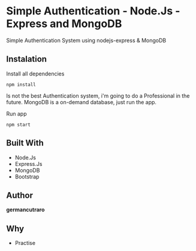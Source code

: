 # Simple Authentication - Node.Js - Express and MongoDB

Simple Authentication System using nodejs-express & MongoDB

## Instalation

Install all dependencies

```
npm install
```

Is not the best Authentication system, i'm going to do a Professional in the future.
MongoDB is a on-demand database, just run the app.

Run app

```
npm start
```

## Built With

* Node.Js
* Express.Js
* MongoDB
* Bootstrap

## Author

**germancutraro**

## Why

* Practise
